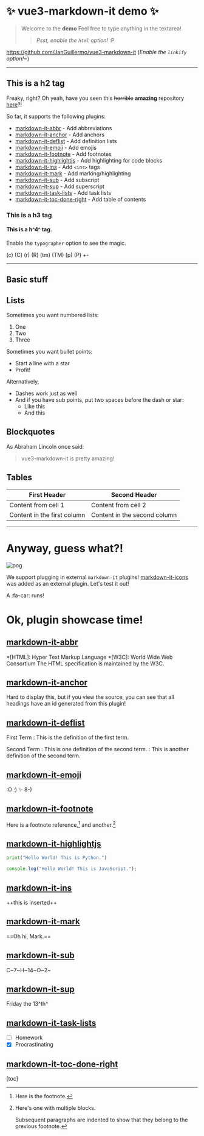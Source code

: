 # :sparkles: vue3-markdown-it demo :sparkles:

> Welcome to the <b>demo</b> Feel free to type anything in the textarea!
> > *Psst, enable the `html` option!* :P

https://github.com/JanGuillermo/vue3-markdown-it (*Enable the `linkify` option!~*)

___

## This is a h2 tag

Freaky, right? Oh yeah, have you seen this ~~horrible~~ **amazing** repository [here](https://github.com/JanGuillermo/vue3-markdown-it)?!

So far, it supports the following plugins:
- [markdown-it-abbr](https://github.com/markdown-it/markdown-it-abbr) - Add abbreviations
- [markdown-it-anchor](https://github.com/valeriangalliat/markdown-it-anchor) - Add anchors
- [markdown-it-deflist](https://github.com/markdown-it/markdown-it-deflist) - Add definition lists
- [markdown-it-emoji](https://github.com/markdown-it/markdown-it-emoji) - Add emojis
- [markdown-it-footnote](https://github.com/markdown-it/markdown-it-footnote) - Add footnotes
- [markdown-it-highlightjs](https://github.com/valeriangalliat/markdown-it-highlightjs) - Add highlighting for code blocks
- [markdown-it-ins](https://github.com/markdown-it/markdown-it-ins) - Add `<ins>` tags
- [markdown-it-mark](https://github.com/markdown-it/markdown-it-mark) - Add marking/highlighting
- [markdown-it-sub](https://github.com/markdown-it/markdown-it-sub) - Add subscript
- [markdown-it-sup](https://github.com/markdown-it/markdown-it-sup) - Add superscript
- [markdown-it-task-lists](https://github.com/revin/markdown-it-task-lists) - Add task lists
- [markdown-it-toc-done-right](https://github.com/nagaozen/markdown-it-toc-done-right) - Add table of contents

### This is a h3 tag

#### This is a h^4^ tag.

Enable the `typographer` option to see the magic.

(c) (C) (r) (R) (tm) (TM) (p) (P) +-

---

## Basic stuff

## Lists

Sometimes you want numbered lists:

1. One
2. Two
3. Three

Sometimes you want bullet points:

* Start a line with a star
* Profit!

Alternatively,

- Dashes work just as well
- And if you have sub points, put two spaces before the dash or star:
  - Like this
  - And this

## Blockquotes

As Abraham Lincoln once said:

> vue3-markdown-it is pretty amazing!

## Tables
First Header | Second Header
------------ | -------------
Content from cell 1 | Content from cell 2
Content in the first column | Content in the second column

---

# Anyway, guess what?!

![pog](https://cdn.frankerfacez.com/emoticon/305343/4)

We support plugging in external `markdown-it` plugins! [markdown-it-icons](https://github.com/tylingsoft/markdown-it-icons) was added as an external plugin. Let's test it out!

A :fa-car: runs!

# Ok, plugin showcase time!

## [markdown-it-abbr](https://github.com/markdown-it/markdown-it-abbr)

*[HTML]: Hyper Text Markup Language
*[W3C]:  World Wide Web Consortium
The HTML specification
is maintained by the W3C.

## [markdown-it-anchor](https://github.com/valeriangalliat/markdown-it-anchor)

Hard to display this, but if you view the source, you can see that all headings have an id generated from this plugin!

## [markdown-it-deflist](https://github.com/markdown-it/markdown-it-deflist)

First Term
: This is the definition of the first term.

Second Term
: This is one definition of the second term.
: This is another definition of the second term.

## [markdown-it-emoji](https://github.com/markdown-it/markdown-it-emoji)

:O :) :sparkles: 8-)

## [markdown-it-footnote](https://github.com/markdown-it/markdown-it-footnote)

Here is a footnote reference,[^1] and another.[^longnote]

## [markdown-it-highlightjs](https://github.com/valeriangalliat/markdown-it-highlightjs)
```python
print("Hello World! This is Python.")
```

```js
console.log("Hello World! This is JavaScript.");
```

## [markdown-it-ins](https://github.com/markdown-it/markdown-it-ins)

++this is inserted++

## [markdown-it-mark](https://github.com/markdown-it/markdown-it-mark)

==Oh hi, Mark.==

## [markdown-it-sub](https://github.com/markdown-it/markdown-it-sub)

C~7~H~14~O~2~

## [markdown-it-sup](https://github.com/markdown-it/markdown-it-sup)

Friday the 13^th^

## [markdown-it-task-lists](https://github.com/revin/markdown-it-task-lists)

- [ ] Homework
- [x] Procrastinating

## [markdown-it-toc-done-right](https://github.com/nagaozen/markdown-it-toc-done-right)

[toc]

[^1]: Here is the footnote.

[^longnote]: Here's one with multiple blocks.

    Subsequent paragraphs are indented to show that they
belong to the previous footnote.

